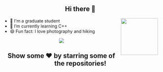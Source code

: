 <h2 align="center"> Hi there 👋 <br/> </h2> 

<img align='right' src="http://wx3.sinaimg.cn/large/006ER2Lzgy1gf7apgtde1g308c08c0wt.gif" width="120">

- 🔭 I'm a graduate student
- 🌱 I’m currently learning  C++
- 😄 Fun fact: I love photography and hiking



<div align=center>
    <img src ="https://github-readme-stats.vercel.app/api?username=KeyForce&count_private=true&hide_border=true&show_icons=true"/>
</div>

<h2 align="center"> Show some ❤️ by starring some of the repositories! <br/> </h2> 


